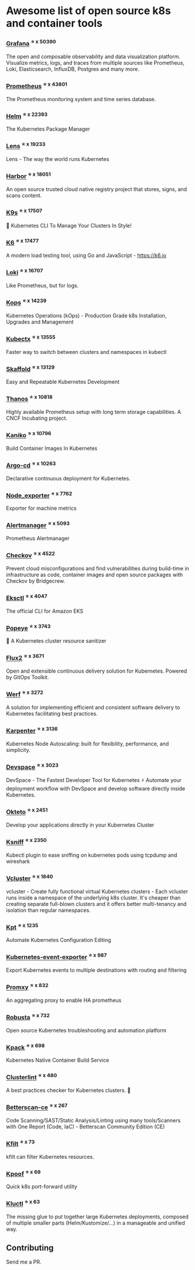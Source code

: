 # Awesome list of open source k8s and container tools

### [Grafana](https://github.com/grafana/grafana) <sup>⭐️ x 50390</sup>
The open and composable observability and data visualization platform. Visualize metrics, logs, and traces from multiple sources like Prometheus, Loki, Elasticsearch, InfluxDB, Postgres and many more. 
### [Prometheus](https://github.com/prometheus/prometheus) <sup>⭐️ x 43801</sup>
The Prometheus monitoring system and time series database.
### [Helm](https://github.com/helm/helm) <sup>⭐️ x 22393</sup>
The Kubernetes Package Manager
### [Lens](https://github.com/lensapp/lens) <sup>⭐️ x 19233</sup>
Lens - The way the world runs Kubernetes
### [Harbor](https://github.com/goharbor/harbor) <sup>⭐️ x 18051</sup>
An open source trusted cloud native registry project that stores, signs, and scans content.
### [K9s](https://github.com/derailed/k9s) <sup>⭐️ x 17507</sup>
🐶 Kubernetes CLI To Manage Your Clusters In Style!
### [K6](https://github.com/grafana/k6) <sup>⭐️ x 17477</sup>
A modern load testing tool, using Go and JavaScript - https://k6.io
### [Loki](https://github.com/grafana/loki) <sup>⭐️ x 16707</sup>
Like Prometheus, but for logs.
### [Kops](https://github.com/kubernetes/kops) <sup>⭐️ x 14239</sup>
Kubernetes Operations (kOps) - Production Grade k8s Installation, Upgrades and Management
### [Kubectx](https://github.com/ahmetb/kubectx) <sup>⭐️ x 13555</sup>
Faster way to switch between clusters and namespaces in kubectl
### [Skaffold](https://github.com/GoogleContainerTools/skaffold) <sup>⭐️ x 13129</sup>
Easy and Repeatable Kubernetes Development
### [Thanos](https://github.com/thanos-io/thanos) <sup>⭐️ x 10818</sup>
Highly available Prometheus setup with long term storage capabilities. A CNCF Incubating project.
### [Kaniko](https://github.com/GoogleContainerTools/kaniko) <sup>⭐️ x 10796</sup>
Build Container Images In Kubernetes
### [Argo-cd](https://github.com/argoproj/argo-cd) <sup>⭐️ x 10263</sup>
Declarative continuous deployment for Kubernetes.
### [Node_exporter](https://github.com/prometheus/node_exporter) <sup>⭐️ x 7762</sup>
Exporter for machine metrics
### [Alertmanager](https://github.com/prometheus/alertmanager) <sup>⭐️ x 5093</sup>
Prometheus Alertmanager
### [Checkov](https://github.com/bridgecrewio/checkov) <sup>⭐️ x 4522</sup>
Prevent cloud misconfigurations and find vulnerabilities during build-time in infrastructure as code, container images and open source packages with Checkov by Bridgecrew.
### [Eksctl](https://github.com/weaveworks/eksctl) <sup>⭐️ x 4047</sup>
The official CLI for Amazon EKS
### [Popeye](https://github.com/derailed/popeye) <sup>⭐️ x 3743</sup>
👀 A Kubernetes cluster resource sanitizer
### [Flux2](https://github.com/fluxcd/flux2) <sup>⭐️ x 3671</sup>
Open and extensible continuous delivery solution for Kubernetes. Powered by GitOps Toolkit.
### [Werf](https://github.com/werf/werf) <sup>⭐️ x 3272</sup>
A solution for implementing efficient and consistent software delivery to Kubernetes facilitating best practices.
### [Karpenter](https://github.com/aws/karpenter) <sup>⭐️ x 3136</sup>
Kubernetes Node Autoscaling: built for flexibility, performance, and simplicity.
### [Devspace](https://github.com/loft-sh/devspace) <sup>⭐️ x 3023</sup>
DevSpace - The Fastest Developer Tool for Kubernetes ⚡ Automate your deployment workflow with DevSpace and develop software directly inside Kubernetes.
### [Okteto](https://github.com/okteto/okteto) <sup>⭐️ x 2451</sup>
Develop your applications directly in your Kubernetes Cluster
### [Ksniff](https://github.com/eldadru/ksniff) <sup>⭐️ x 2350</sup>
Kubectl plugin to ease sniffing on kubernetes pods using tcpdump and wireshark
### [Vcluster](https://github.com/loft-sh/vcluster) <sup>⭐️ x 1840</sup>
vcluster - Create fully functional virtual Kubernetes clusters - Each vcluster runs inside a namespace of the underlying k8s cluster. It's cheaper than creating separate full-blown clusters and it offers better multi-tenancy and isolation than regular namespaces.
### [Kpt](https://github.com/GoogleContainerTools/kpt) <sup>⭐️ x 1235</sup>
Automate Kubernetes Configuration Editing
### [Kubernetes-event-exporter](https://github.com/opsgenie/kubernetes-event-exporter) <sup>⭐️ x 987</sup>
Export Kubernetes events to multiple destinations with routing and filtering
### [Promxy](https://github.com/jacksontj/promxy) <sup>⭐️ x 832</sup>
An aggregating proxy to enable HA prometheus
### [Robusta](https://github.com/robusta-dev/robusta) <sup>⭐️ x 732</sup>
Open source Kubernetes troubleshooting and automation platform
### [Kpack](https://github.com/pivotal/kpack) <sup>⭐️ x 698</sup>
Kubernetes Native Container Build Service
### [Clusterlint](https://github.com/digitalocean/clusterlint) <sup>⭐️ x 480</sup>
A best practices checker for Kubernetes clusters. 🤠
### [Betterscan-ce](https://github.com/marcinguy/betterscan-ce) <sup>⭐️ x 267</sup>
Code Scanning/SAST/Static Analysis/Linting using many tools/Scanners with One Report (Code, IaC) - Betterscan Community Edition (CE)
### [Kfilt](https://github.com/ryane/kfilt) <sup>⭐️ x 73</sup>
kfilt can filter Kubernetes resources.
### [Kpoof](https://github.com/farmotive/kpoof) <sup>⭐️ x 69</sup>
Quick k8s port-forward utility
### [Kluctl](https://github.com/kluctl/kluctl) <sup>⭐️ x 63</sup>
The missing glue to put together large Kubernetes deployments, composed of multiple smaller parts (Helm/Kustomize/...)  in a manageable and unified way.

## Contributing

Send me a PR.


